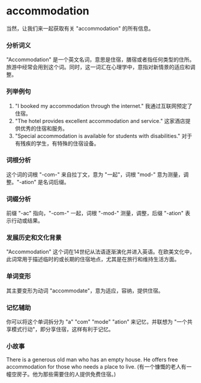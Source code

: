 # accommodation

当然，让我们来一起获取有关 "accommodation" 的所有信息。

  

### 分析词义

  

"Accommodation" 是一个英文名词，意思是住宿，膳宿或者指任何类型的住所。旅游中经常会用到这个词。同时，这一词汇在心理学中，意指对新情景的适应和调整。

  

### 列举例句

  

1.  "I booked my accommodation through the internet." 我通过互联网预定了住宿。
2.  "The hotel provides excellent accommodation and service." 这家酒店提供优秀的住宿和服务。
3.  "Special accommodation is available for students with disabilities." 对于有残疾的学生，有特殊的住宿设备。

  

### 词根分析

  

这个词的词根 "-com-" 来自拉丁文，意为 "一起"，词根 "mod-" 意为测量，调整。"-ation" 是名词后缀。

  

### 词缀分析

  

前缀 "-ac" 指向，"-com-" 一起，词根 "-mod-" 测量，调整，后缀 "-ation" 表示行动或结果。

  

### 发展历史和文化背景

  

"Accommodation" 这个词在14世纪从法语逐渐演化并进入英语。在欧美文化中，此词常用于描述临时的或长期的住宿地点，尤其是在旅行和维持生活方面。

  

### 单词变形

  

其主要变形为动词 "accommodate"，意为适应，容纳，提供住宿。

  

### 记忆辅助

  

你可以将这个单词拆分为 "a" "com" "mode" "ation" 来记忆，并联想为 "一个共享模式行动"，即分享住宿，这样有利于记忆。

  

### 小故事

  

There is a generous old man who has an empty house. He offers free accommodation for those who needs a place to live. (有一个慷慨的老人有一幢空房子。他为那些需要住的人提供免费住宿。)
